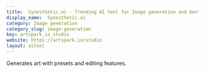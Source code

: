 ```yaml
---
title:  Synesthetic.ai - Trending AI tool for Image generation and best alternatives
display_name:  Synesthetic.ai
category: Image generation
category_slug: image-generation
key: artspark_io_studio
website: https://artspark.io/studio
layout: aitool
---
```


Generates art with presets and editing features.
